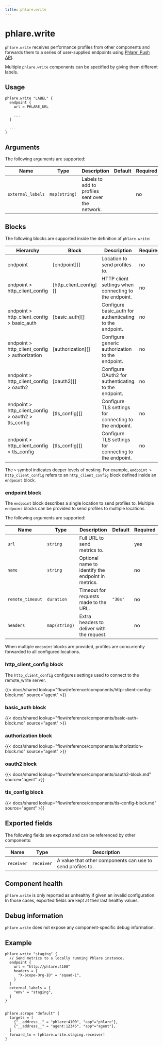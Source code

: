```yaml
---
title: phlare.write
---
```


# phlare.write

`phlare.write` receives performance profiles from other components and forwards them
to a series of user-supplied endpoints using [Phlare' Push API](https://grafana.com/oss/phlare/).

Multiple `phlare.write` components can be specified by giving them
different labels.

## Usage

```river
phlare.write "LABEL" {
  endpoint {
    url = PHLARE_URL

    ...
  }

  ...
}
```

## Arguments

The following arguments are supported:

Name | Type | Description | Default | Required
---- | ---- | ----------- | ------- | --------
`external_labels` | `map(string)` | Labels to add to profiles sent over the network. | | no

## Blocks

The following blocks are supported inside the definition of
`phlare.write`:

Hierarchy | Block | Description | Required
--------- | ----- | ----------- | --------
endpoint | [endpoint][] | Location to send profiles to. | no
endpoint > http_client_config | [http_client_config][] | HTTP client settings when connecting to the endpoint. | no
endpoint > http_client_config > basic_auth | [basic_auth][] | Configure basic_auth for authenticating to the endpoint. | no
endpoint > http_client_config > authorization | [authorization][] | Configure generic authorization to the endpoint. | no
endpoint > http_client_config > oauth2 | [oauth2][] | Configure OAuth2 for authenticating to the endpoint. | no
endpoint > http_client_config > oauth2 > tls_config | [tls_config][] | Configure TLS settings for connecting to the endpoint. | no
endpoint > http_client_config > tls_config | [tls_config][] | Configure TLS settings for connecting to the endpoint. | no

The `>` symbol indicates deeper levels of nesting. For example, `endpoint >
http_client_config` refers to an `http_client_config` block defined inside an
`endpoint` block.

### endpoint block

The `endpoint` block describes a single location to send profiles to. Multiple
`endpoint` blocks can be provided to send profiles to multiple locations.

The following arguments are supported:

Name | Type | Description | Default | Required
---- | ---- | ----------- | ------- | --------
`url` | `string` | Full URL to send metrics to. | | yes
`name` | `string` | Optional name to identify the endpoint in metrics. | | no
`remote_timeout` | `duration` | Timeout for requests made to the URL. | `"30s"` | no
`headers` | `map(string)` | Extra headers to deliver with the request. | | no

When multiple `endpoint` blocks are provided, profiles are concurrently forwarded to all
configured locations.

### http_client_config block

The `http_client_config` configures settings used to connect to the
remote_write server.

{{< docs/shared lookup="flow/reference/components/http-client-config-block.md" source="agent" >}}

### basic_auth block

{{< docs/shared lookup="flow/reference/components/basic-auth-block.md" source="agent" >}}

### authorization block

{{< docs/shared lookup="flow/reference/components/authorization-block.md" source="agent" >}}

### oauth2 block

{{< docs/shared lookup="flow/reference/components/oauth2-block.md" source="agent" >}}

### tls_config block

{{< docs/shared lookup="flow/reference/components/tls-config-block.md" source="agent" >}}

## Exported fields

The following fields are exported and can be referenced by other components:

Name | Type | Description
---- | ---- | -----------
`receiver` | `receiver` | A value that other components can use to send profiles to.

## Component health

`phlare.write` is only reported as unhealthy if given an invalid
configuration. In those cases, exported fields are kept at their last healthy
values.

## Debug information

`phlare.write` does not expose any component-specific debug
information.

## Example

```river
phlare.write "staging" {
  // Send metrics to a locally running Phlare instance.
  endpoint {
    url = "http://phlare:4100"
    headers = {
      "X-Scope-Org-ID" = "squad-1",
    }
  }
  external_labels = {
    "env" = "staging",
  }
}


phlare.scrape "default" {
  targets = [
    {"__address__" = "phlare:4100", "app"="phlare"},
    {"__address__" = "agent:12345", "app"="agent"},
  ]
  forward_to = [phlare.write.staging.receiver]
}
```
